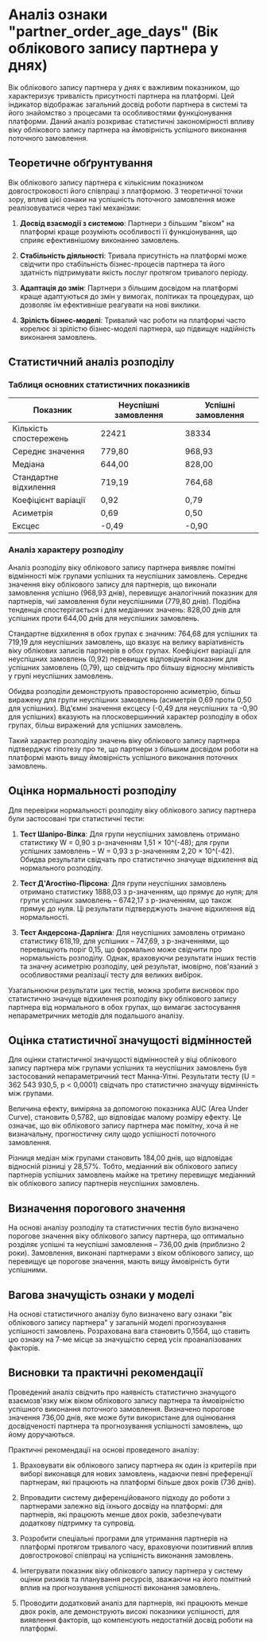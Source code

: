 # Аналіз ознаки "partner_order_age_days" (Вік облікового запису партнера у днях)

Вік облікового запису партнера у днях є важливим показником, що характеризує тривалість присутності партнера на платформі. Цей індикатор відображає загальний досвід роботи партнера в системі та його знайомство з процесами та особливостями функціонування платформи. Даний аналіз розкриває статистичні закономірності впливу віку облікового запису партнера на ймовірність успішного виконання поточного замовлення.

## Теоретичне обґрунтування

Вік облікового запису партнера є кількісним показником довгостроковості його співпраці з платформою. З теоретичної точки зору, вплив цієї ознаки на успішність поточного замовлення може реалізовуватися через такі механізми:

1. **Досвід взаємодії з системою**: Партнери з більшим "віком" на платформі краще розуміють особливості її функціонування, що сприяє ефективнішому виконанню замовлень.

2. **Стабільність діяльності**: Тривала присутність на платформі може свідчити про стабільність бізнес-процесів партнера та його здатність підтримувати якість послуг протягом тривалого періоду.

3. **Адаптація до змін**: Партнери з більшим досвідом на платформі краще адаптуються до змін у вимогах, політиках та процедурах, що дозволяє їм ефективніше реагувати на нові виклики.

4. **Зрілість бізнес-моделі**: Тривалий час роботи на платформі часто корелює зі зрілістю бізнес-моделі партнера, що підвищує надійність виконання замовлень.

## Статистичний аналіз розподілу

### Таблиця основних статистичних показників

| Показник | Неуспішні замовлення | Успішні замовлення |
|----------|----------------------|-------------------|
| Кількість спостережень | 22421 | 38334 |
| Середнє значення | 779,80 | 968,93 |
| Медіана | 644,00 | 828,00 |
| Стандартне відхилення | 719,19 | 764,68 |
| Коефіцієнт варіації | 0,92 | 0,79 |
| Асиметрія | 0,69 | 0,50 |
| Ексцес | -0,49 | -0,90 |

### Аналіз характеру розподілу

Аналіз розподілу віку облікового запису партнера виявляє помітні відмінності між групами успішних та неуспішних замовлень. Середнє значення віку облікового запису для партнерів, що виконали замовлення успішно (968,93 днів), перевищує аналогічний показник для партнерів, чиї замовлення були неуспішними (779,80 днів). Подібна тенденція спостерігається і для медіанних значень: 828,00 днів для успішних проти 644,00 днів для неуспішних замовлень.

Стандартне відхилення в обох групах є значним: 764,68 для успішних та 719,19 для неуспішних замовлень, що вказує на велику варіативність віку облікових записів партнерів в обох групах. Коефіцієнт варіації для неуспішних замовлень (0,92) перевищує відповідний показник для успішних замовлень (0,79), що свідчить про більшу відносну мінливість у групі неуспішних замовлень.

Обидва розподіли демонструють правосторонню асиметрію, більш виражену для групи неуспішних замовлень (асиметрія 0,69 проти 0,50 для успішних). Від'ємні значення ексцесу (-0,49 для неуспішних та -0,90 для успішних) вказують на плосковершинний характер розподілу в обох групах, більш виражений для успішних замовлень.

Такий характер розподілу значень віку облікового запису партнера підтверджує гіпотезу про те, що партнери з більшим досвідом роботи на платформі мають вищу ймовірність успішного виконання поточних замовлень.

## Оцінка нормальності розподілу

Для перевірки нормальності розподілу віку облікового запису партнера були застосовані три статистичні тести:

1. **Тест Шапіро-Вілка**: Для групи неуспішних замовлень отримано статистику W = 0,90 з p-значенням 1,51 × 10^(-48); для групи успішних замовлень – W = 0,93 з p-значенням 2,20 × 10^(-42). Обидва результати свідчать про статистично значуще відхилення від нормального розподілу.

2. **Тест Д'Агостіно-Пірсона**: Для групи неуспішних замовлень отримано статистику 1888,03 з p-значенням, що прямує до нуля; для групи успішних замовлень – 6742,17 з p-значенням, що також прямує до нуля. Ці результати підтверджують значне відхилення від нормальності.

3. **Тест Андерсона-Дарлінга**: Для неуспішних замовлень отримано статистику 618,19, для успішних – 747,69, з p-значеннями, що перевищують поріг 0,15, що формально може свідчити про нормальність розподілу. Однак, враховуючи результати інших тестів та значну асиметрію розподілу, цей результат, імовірно, пов'язаний з особливостями реалізації тесту для великих вибірок.

Узагальнюючи результати цих тестів, можна зробити висновок про статистично значуще відхилення розподілу віку облікового запису партнера від нормального в обох групах, що вимагає застосування непараметричних методів для подальшого аналізу.

## Оцінка статистичної значущості відмінностей

Для оцінки статистичної значущості відмінностей у віці облікового запису партнера між групами успішних та неуспішних замовлень був застосований непараметричний тест Манна-Уітні. Результати тесту (U = 362 543 930,5, p < 0,0001) свідчать про статистично значущу відмінність між групами.

Величина ефекту, виміряна за допомогою показника AUC (Area Under Curve), становить 0,5782, що відповідає малому розміру ефекту. Це означає, що вік облікового запису партнера має помітну, хоча й не визначальну, прогностичну силу щодо успішності поточного замовлення.

Різниця медіан між групами становить 184,00 днів, що відповідає відносній різниці у 28,57%. Тобто, медіанний вік облікового запису партнерів успішних замовлень майже на третину перевищує медіанний вік облікового запису партнерів неуспішних замовлень.

## Визначення порогового значення

На основі аналізу розподілу та статистичних тестів було визначено порогове значення віку облікового запису партнера, що оптимально розділяє успішні та неуспішні замовлення – 736,00 днів (приблизно 2 роки). Замовлення, виконані партнерами з віком облікового запису, що перевищує це порогове значення, мають вищу ймовірність бути успішними.

## Вагова значущість ознаки у моделі

На основі статистичного аналізу було визначено вагу ознаки "вік облікового запису партнера" у загальній моделі прогнозування успішності замовлень. Розрахована вага становить 0,1564, що ставить цю ознаку на 7-ме місце за значущістю серед усіх проаналізованих факторів.

## Висновки та практичні рекомендації

Проведений аналіз свідчить про наявність статистично значущого взаємозв'язку між віком облікового запису партнера та ймовірністю успішного виконання поточного замовлення. Визначено порогове значення 736,00 днів, яке може бути використане для оцінювання досвідченості партнера та прогнозування успішності замовлень, що йому доручаються.

Практичні рекомендації на основі проведеного аналізу:

1. Враховувати вік облікового запису партнера як один із критеріїв при виборі виконавця для нових замовлень, надаючи певні преференції партнерам, які працюють на платформі більше двох років (736 днів).

2. Впровадити систему диференційованого підходу до роботи з партнерами залежно від їхнього досвіду на платформі: для партнерів, які працюють менше двох років, забезпечувати додаткову підтримку та супровід.

3. Розробити спеціальні програми для утримання партнерів на платформі протягом тривалого часу, враховуючи позитивний вплив довгострокової співпраці на успішність виконання замовлень.

4. Інтегрувати показник віку облікового запису партнера у систему оцінки ризиків та планування ресурсів, зважаючи на його помітний вплив на прогнозування успішності виконання замовлень.

5. Проводити додатковий аналіз для партнерів, які працюють менше двох років, але демонструють високі показники успішності, для виявлення факторів, що компенсують недостатній досвід роботи на платформі.
